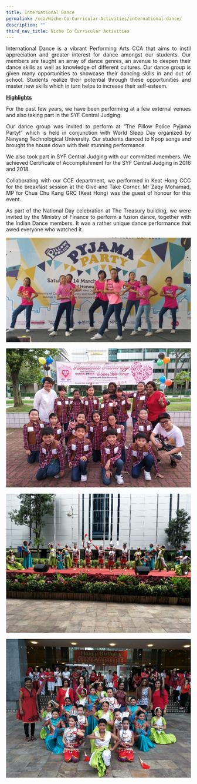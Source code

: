 ```yaml
---
title: International Dance
permalink: /cca/Niche-Co-Curricular-Activities/international-dance/
description: ""
third_nav_title: Niche Co Curricular Activities
---
```

<p style="text-align:justify">International Dance is a vibrant Performing Arts CCA that aims to instil appreciation and greater interest for dance amongst our students. Our members are taught an array of dance genres, an avenue to deepen their dance skills as well as knowledge of different cultures. Our dance group is given many opportunities to showcase their dancing skills in and out of school. Students realize their potential through these opportunities and master new skills which in turn helps to increase their self-esteem.

**<u>Highlights</u>**

<p style="text-align:justify">For the past few years, we have been performing at a few external venues and also taking part in the SYF Central Judging.

<p style="text-align:justify">Our dance group was invited to perform at “The Pillow Police Pyjama Party!” which is held in conjunction with World Sleep Day organized by Nanyang Technological University. Our students danced to Kpop songs and brought the house down with their stunning performance.

<p style="text-align:justify">We also took part in SYF Central Judging with our committed members. We achieved Certificate of Accomplishment for the SYF Central Judging in 2016 and 2018.

<p style="text-align:justify">Collaborating with our CCE department, we performed in Keat Hong CCC for the breakfast session at the Give and Take Corner. Mr Zaqy Mohamad, MP for Chua Chu Kang GRC (Keat Hong) was the guest of honour for this event.

<p style="text-align:justify">As part of the National Day celebration at The Treasury building, we were invited by the Ministry of Finance to perform a fusion dance, together with the Indian Dance members. It was a rather unique dance performance that awed everyone who watched it.

![](/images/id1.jpeg)

![](/images/id2.jpeg)

![](/images/id3.jpeg)

![](/images/id4.png)